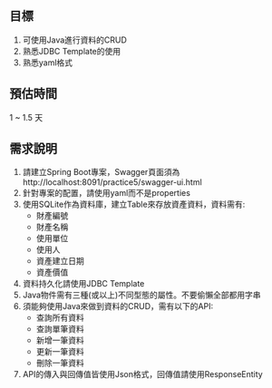 ## 目標

1. 可使用Java進行資料的CRUD
2. 熟悉JDBC Template的使用
2. 熟悉yaml格式
 
## 預估時間

1 ~ 1.5 天

 
## 需求說明

1. 請建立Spring Boot專案，Swagger頁面須為http://localhost:8091/practice5/swagger-ui.html
2. 針對專案的配置，請使用yaml而不是properties
3. 使用SQLite作為資料庫，建立Table來存放資產資料，資料需有:
    - 財產編號
    - 財產名稱
    - 使用單位
    - 使用人
    - 資產建立日期
    - 資產價值
4. 資料持久化請使用JDBC Template
5. Java物件需有三種(或以上)不同型態的屬性。不要偷懶全部都用字串
6. 須能夠使用Java來做到資料的CRUD，需有以下的API:
    - 查詢所有資料
    - 查詢單筆資料
    - 新增一筆資料
    - 更新一筆資料
    - 刪除一筆資料
7. API的傳入與回傳值皆使用Json格式，回傳值請使用ResponseEntity